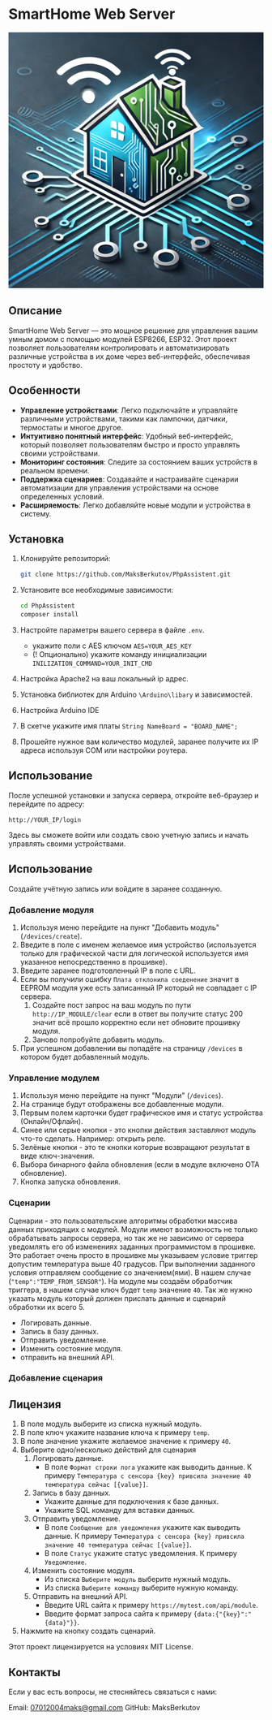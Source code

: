 # SmartHome Web Server

![Smart Home](https://github.com/MaksBerkutov/PhpAssistent/blob/main/git-files/image/logo.png)  <!-- Замените на URL изображения -->

## Описание

SmartHome Web Server — это мощное решение для управления вашим умным домом с помощью модулей ESP8266, ESP32. Этот проект позволяет пользователям контролировать и автоматизировать различные устройства в их доме через веб-интерфейс, обеспечивая простоту и удобство.

## Особенности

- **Управление устройствами**: Легко подключайте и управляйте различными устройствами, такими как лампочки, датчики, термостаты и многое другое.
- **Интуитивно понятный интерфейс**: Удобный веб-интерфейс, который позволяет пользователям быстро и просто управлять своими устройствами.
- **Мониторинг состояния**: Следите за состоянием ваших устройств в реальном времени.
- **Поддержка сценариев**: Создавайте и настраивайте сценарии автоматизации для управления устройствами на основе определенных условий.
- **Расширяемость**: Легко добавляйте новые модули и устройства в систему.

## Установка

1. Клонируйте репозиторий:

    ```bash
    git clone https://github.com/MaksBerkutov/PhpAssistent.git
    ```

2. Установите все необходимые зависимости:

    ```bash
    cd PhpAssistent
    composer install
    ```
3. Настройте параметры вашего сервера в файле `.env`.
   - укажите поли с AES ключом `AES=YOUR_AES_KEY`
   -  (! Опционально) укажите команду инициализации `INILIZATION_COMMAND=YOUR_INIT_CMD`

4. Настройка Apache2 на ваш локальный ip адрес.
5. Установка библиотек для Arduino ``\Arduino\libary`` и зависимостей.
6. Настройка Arduino IDE 
7. В скетче укажите имя платы `String NameBoard = "BOARD_NAME";`
8. Прошейте нужное вам количество модулей, заранее получите их IP адреса используя COM или настройки роутера.
## Использование

После успешной установки и запуска сервера, откройте веб-браузер и перейдите по адресу:

```
http://YOUR_IP/login
```

Здесь вы сможете войти или создать свою учетную запись и начать управлять своими устройствами.
## Использование
Создайте учётную запись или войдите в заранее созданную.
### Добавление модуля
1) Используя меню перейдите на пункт "Добавить модуль" (`/devices/create`).
2) Введите в поле с именем желаемое имя устройство (используется только для графической части для логической используется имя указанное непосредственно в прошивке).
3) Введите заранее подготовленный IP в поле с URL.
4) Если вы получили ошибку `Плата отклонила соеденение` значит в EEPROM модуля уже есть записанный IP который не совпадает с IP сервера.
    1) Создайте пост запрос на ваш модуль по пути `http://IP_MODULE/clear` если в ответ вы получите статус 200 значит всё прошло корректно если нет обновите прошивку модуля.  
    2) Заново попробуйте добавить модуль.
5) При успешном добавлении вы попадёте на страницу `/devices` в котором будет добавленный модуль.
### Управление модулем
1) Используя меню перейдите на пункт "Модули" (`/devices`).
2) На странице будут отображены все добавленные модули.
3) Первым полем карточки будет графическое имя и статус устройства (Онлайн/Офлайн).
4) Синее или серые кнопки - это кнопки действия заставляют модуль что-то сделать. Например: открыть реле.
5) Зелёные кнопки - это те кнопки которые возвращают результат в виде ключ-значения.
6) Выбора бинарного файла обновления (если в модуле включено ОТА обновление).
7) Кнопка запуска обновления.
### Cценарии
Сценарии - это пользовательские алгоритмы обработки массива данных приходящих с модулей.
Модули имеют возможность не только обрабатывать запросы сервера, но так же не зависимо от сервера уведомлять его об изменениях заданных программистом в прошивке.
Это работает очень просто в прошивке мы указываем условие триггер допустим температура выше 40 градусов. При выполнении заданного условия отправляем сообщение со значением(ями). В нашем случае (`"temp":"TEMP_FROM_SENSOR"`).
На модуле мы создаём обработчик триггера, в нашем случае ключ будет `temp` значение `40`. Так же нужно указать модуль который должен прислать данные и сценарий обработки их всего 5.
 - Логировать данные.
 - Запись в базу данных.
 - Отправить уведомление.
 - Изменить состояние модуля.
 - отправить на внешний API.
### Добавление сценария 
 
## Лицензия
1) В поле модуль выберите из списка нужный модуль.
2) В поле ключ укажите название ключа к примеру `temp`.
3) В поле значение укажите желаемое значение к примеру `40`.
4) Выберите одно/несколько действий для сценария 
   1) Логировать данные.
      - В поле `Формат строки лога` укажите как выводить данные. К примеру `Температура с сенсора {key} привсила значение 40 температура сейчас [{value}]`.
   2) Запись в базу данных.
      - Укажите данные для подключения к базе данных.
      - Укажите SQL команду для вставки данных.
   3) Отправить уведомление.
         - В поле `Сообщение для уведомления` укажите как выводить данные. К примеру `Температура с сенсора {key} привсила значение 40 температура сейчас [{value}]`.
         - В поле `Статус` укажите статус уведомления. К примеру `Уведомление`.
   4) Изменить состояние модуля.
        - Из списка `Выберите модуль` выберите нужный модуль.
        - Из списка `Выберите команду` выберите нужную команду.
   5) Отправить на внешний API.
        - Введите URL сайта к примеру `https://mytest.com/api/module`.
        - Введите формат запроса сайта к примеру `{data:{"{key}":"{data}"}}`.
5) Нажмите на кнопку создать сценарий.

Этот проект лицензируется на условиях MIT License. 

## Контакты

Если у вас есть вопросы, не стесняйтесь связаться с нами:

Email: 07012004maks@gmail.com
GitHub: MaksBerkutov

